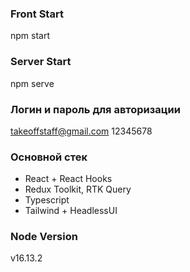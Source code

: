 ### Front Start

npm start

### Server Start

npm serve

### Логин и пароль для авторизации
takeoffstaff@gmail.com
12345678

 ### Основной стек
- React + React Hooks
- Redux Toolkit, RTK Query
- Typescript
- Tailwind + HeadlessUI

### Node Version
v16.13.2
